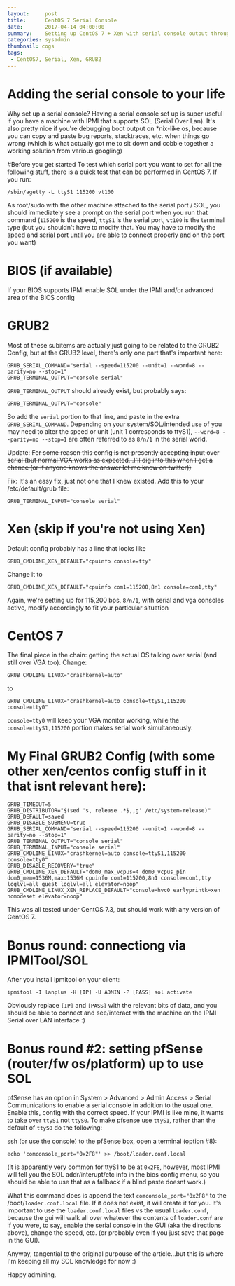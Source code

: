 ```yaml
---
layout:     post
title:      CentOS 7 Serial Console
date:       2017-04-14 04:00:00
summary:    Setting up CentOS 7 + Xen with serial console output throughout the process ( BIOS -> GRUB2 -> Xen -> CentOS 7 )
categories: sysadmin
thumbnail: cogs
tags:
 - CentOS7, Serial, Xen, GRUB2
---
```


# Adding the serial console to your life
Why set up a serial console? Having a serial console set up is super useful if you have a machine with IPMI that supports SOL (Serial Over Lan). It's also pretty nice if you're debugging boot output on *nix-like os, because you can copy and paste bug reports, stacktraces, etc. when things go wrong (which is what actually got me to sit down and cobble together a working solution from various googling)

#Before you get started
To test which serial port you want to set for all the following stuff, there is a quick test that can be performed in CentOS 7. If you run:
```
/sbin/agetty -L ttyS1 115200 vt100
```
As root/sudo with the other machine attached to the serial port / SOL, you should immediately see a prompt on the serial port when you run that command (`115200` is the speed, `ttyS1` is the serial port, `vt100` is the terminal type (but you shouldn't have to modify that. You may have to modify the speed and serial port until you are able to connect properly and on the port you want)

# BIOS (if available)
If your BIOS supports IPMI enable SOL under the IPMI and/or advanced area of the BIOS config

# GRUB2

Most of these subitems are actually just going to be related to the GRUB2 Config, but at the GRUB2 level, there's only one part that's important here:

```
GRUB_SERIAL_COMMAND="serial --speed=115200 --unit=1 --word=8 --parity=no --stop=1"
GRUB_TERMINAL_OUTPUT="console serial"
```

`GRUB_TERMINAL_OUTPUT` should already exist, but probably says:
```
GRUB_TERMINAL_OUTPUT="console"
```

So add the `serial` portion to that line, and paste in the extra `GRUB_SERIAL_COMMAND`. Depending on your system/SOL/intended use of you may need to alter the speed or unit (unit 1 corresponds to ttyS1), `--word=8 --parity=no --stop=1` are often referred to as `8/n/1` in the serial world.

Update: ~~For some reason this config is not presently accepting input over serial (but normal VGA works as expected...I'll dig into this when I get a chance (or if anyone knows the answer let me know on twitter))~~

Fix: It's an easy fix, just not one that I knew existed. Add this to your /etc/default/grub file:
```
GRUB_TERMINAL_INPUT="console serial"
```

# Xen (skip if you're not using Xen)

Default config probably has a line that looks like 
```
GRUB_CMDLINE_XEN_DEFAULT="cpuinfo console=tty"
```

Change it to
```
GRUB_CMDLINE_XEN_DEFAULT="cpuinfo com1=115200,8n1 console=com1,tty"
```
Again, we're setting up for 115,200 bps, `8/n/1`, with serial and vga consoles active, modify accordingly to fit your particular situation

# CentOS 7
The final piece in the chain: getting the actual OS talking over serial (and still over VGA too). Change:

```
GRUB_CMDLINE_LINUX="crashkernel=auto"
```
 to 
```
GRUB_CMDLINE_LINUX="crashkernel=auto console=ttyS1,115200 console=tty0"
```
`console=tty0` will keep your VGA monitor working, while the `console=ttyS1,115200` portion makes serial work simultaneously.

# My Final GRUB2 Config (with some other xen/centos config stuff in it that isnt relevant here):

```
GRUB_TIMEOUT=5
GRUB_DISTRIBUTOR="$(sed 's, release .*$,,g' /etc/system-release)"
GRUB_DEFAULT=saved
GRUB_DISABLE_SUBMENU=true
GRUB_SERIAL_COMMAND="serial --speed=115200 --unit=1 --word=8 --parity=no --stop=1"
GRUB_TERMINAL_OUTPUT="console serial"
GRUB_TERMINAL_INPUT="console serial"
GRUB_CMDLINE_LINUX="crashkernel=auto console=ttyS1,115200 console=tty0"
GRUB_DISABLE_RECOVERY="true"
GRUB_CMDLINE_XEN_DEFAULT="dom0_max_vcpus=4 dom0_vcpus_pin dom0_mem=1536M,max:1536M cpuinfo com1=115200,8n1 console=com1,tty loglvl=all guest_loglvl=all elevator=noop"
GRUB_CMDLINE_LINUX_XEN_REPLACE_DEFAULT="console=hvc0 earlyprintk=xen nomodeset elevator=noop"
```

This was all tested under CentOS 7.3, but should work with any version of CentOS 7.

# Bonus round: connectiong via IPMITool/SOL
After you install ipmitool on your client:
```
ipmitool -I lanplus -H [IP] -U ADMIN -P [PASS] sol activate
```
Obviously replace `[IP]` and `[PASS]` with the relevant bits of data, and you should be able to connect and see/interact with the machine on the IPMI Serial over LAN interface :)

# Bonus round #2: setting pfSense (router/fw os/platform) up to use SOL
pfSense has an option in System > Advanced > Admin Access > Serial Communications to enable a serial console in addition to the usual one. Enable this, config with the correct speed. If your IPMI is like mine, it wants to take over `ttyS1` not `ttyS0`. To make pfsense use `ttyS1`, rather than the default of `ttyS0` do the following:

ssh (or use the console) to the pfSense box, open a terminal (option #8):

``` 
echo 'comconsole_port="0x2F8"' >> /boot/loader.conf.local
```
(it is apparently very common for ttyS1 to be at `0x2F8`, however, most IPMI will tell you the SOL addr/interupt/etc info in the bios config menu, so you should be able to use that as a fallback if a blind paste doesnt work.)

What this command does is append the text `comconsole_port="0x2F8"` to the /boot/`loader.conf.local` file. If it does not exist, it will create it for you. It's important to use the `loader.conf.local` files vs the usual `loader.conf`, because the gui will walk all over whatever the contents of `loader.conf` are if you were, to say, enable the serial console in the GUI (aka the directions above), change the speed, etc. (or probably even if you just save that page in the GUI).

Anyway, tangential to the original purpouse of the article...but this is where I'm keeping all my SOL knowledge for now :)

Happy admining.

